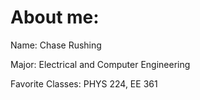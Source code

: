 # About me:

Name: Chase Rushing

Major: Electrical and Computer Engineering

Favorite Classes: PHYS 224, EE 361

